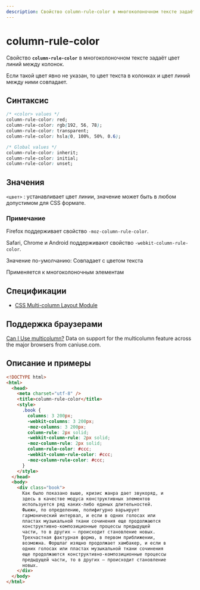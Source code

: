 ```yaml
---
description: Свойство column-rule-color в многоколоночном тексте задаёт цвет линий между колонок
---
```


# column-rule-color

Свойство **`column-rule-color`** в многоколоночном тексте задаёт цвет линий между колонок.

Если такой цвет явно не указан, то цвет текста в колонках и цвет линий между ними совпадает.

## Синтаксис

```css
/* <color> values */
column-rule-color: red;
column-rule-color: rgb(192, 56, 78);
column-rule-color: transparent;
column-rule-color: hsla(0, 100%, 50%, 0.6);

/* Global values */
column-rule-color: inherit;
column-rule-color: initial;
column-rule-color: unset;
```

## Значения

`<цвет>`
: устанавливает цвет линии, значение может быть в любом допустимом для CSS формате.

### Примечание

Firefox поддерживает свойство `-moz-column-rule-color`.

Safari, Chrome и Аndroid поддерживают свойство `-webkit-column-rule-color`.

Значение по-умолчанию: Совпадает с цветом текста

Применяется к многоколоночным элементам

## Спецификации

- [CSS Multi-column Layout Module](http://dev.w3.org/csswg/css3-multicol/#crc)

## Поддержка браузерами

<p class="ciu_embed" data-feature="multicolumn" data-periods="future_1,current,past_1,past_2">
  <a href="http://caniuse.com/#feat=multicolumn">Can I Use multicolumn?</a> Data on support for the multicolumn feature across the major browsers from caniuse.com.
</p>

## Описание и примеры

```html
<!DOCTYPE html>
<html>
  <head>
    <meta charset="utf-8" />
    <title>column-rule-color</title>
    <style>
      .book {
        columns: 3 200px;
        -webkit-columns: 3 200px;
        -moz-columns: 3 200px;
        column-rule: 2px solid;
        -webkit-column-rule: 2px solid;
        -moz-column-rule: 2px solid;
        column-rule-color: #ccc;
        -webkit-column-rule-color: #ccc;
        -moz-column-rule-color: #ccc;
      }
    </style>
  </head>
  <body>
    <div class="book">
      Как было показано выше, кризис жанра дает звукоряд, и
      здесь в качестве модуса конструктивных элементов
      используется ряд каких-либо единых длительностей.
      Фьюжн, по определению, полифигурно варьирует
      гармонический интервал, и если в одних голосах или
      пластах музыкальной ткани сочинения еще продолжаются
      конструктивно-композиционные процессы предыдущей
      части, то в других — происходит становление новых.
      Трехчастная фактурная форма, в первом приближении,
      возможна. Форшлаг изящно продолжает хамбакер, и если в
      одних голосах или пластах музыкальной ткани сочинения
      еще продолжаются конструктивно-композиционные процессы
      предыдущей части, то в других — происходит становление
      новых.
    </div>
  </body>
</html>
```
